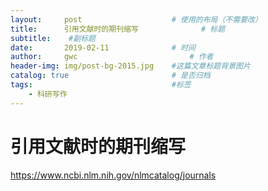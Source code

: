 ```yaml
---
layout:     post   				    # 使用的布局（不需要改）
title:      引用文献时的期刊缩写 				# 标题 
subtitle:    #副标题
date:       2019-02-11 				# 时间
author:     gwc 						# 作者
header-img: img/post-bg-2015.jpg 	#这篇文章标题背景图片
catalog: true 						# 是否归档
tags:								#标签
    - 科研写作
---
```


# 引用文献时的期刊缩写

https://www.ncbi.nlm.nih.gov/nlmcatalog/journals





